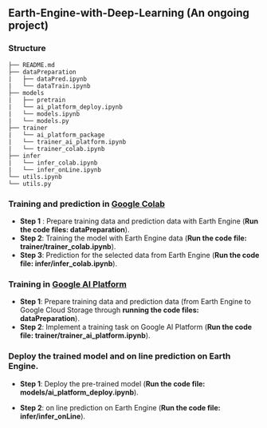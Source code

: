## Earth-Engine-with-Deep-Learning (An ongoing project)

### Structure

~~~
├── README.md
├── dataPreparation
|   ├── dataPred.ipynb
|   └── dataTrain.ipynb
├── models
|   ├── pretrain
|   └── ai_platform_deploy.ipynb
|   └── models.ipynb
|   └── models.py
├── trainer
|   └── ai_platform_package
|   └── trainer_ai_platform.ipynb
|   └── trainer_colab.ipynb
├── infer
|   └── infer_colab.ipynb
|   └── infer_onLine.ipynb
└── utils.ipynb
└── utils.py
~~~



### Training and prediction in [Google Colab](https://colab.research.google.com/notebooks/intro.ipynb)

- **Step 1** : Prepare training data and prediction data with Earth Engine (**Run the code files: dataPreparation**).
- **Step 2**:  Training the model with Earth Engine data (**Run the code file: trainer/trainer_colab.ipynb**).
- **Step 3**:  Prediction for the selected data from Earth Engine (**Run the code file: infer/infer_colab.ipynb**).



### Training in [Google AI Platform](https://cloud.google.com/ai-platform/docs/technical-overview)

- **Step 1**: Prepare training data and prediction data (from Earth Engine to Google Cloud Storage through **running the code files: dataPreparation**).
- **Step 2**: Implement a training task on Google AI Platform (**Run the code file: trainer/trainer_ai_platform.ipynb**).



### Deploy the trained model and on line prediction on Earth Engine.

- **Step 1**: Deploy the pre-trained model (**Run the code file: models/ai_platform_deploy.ipynb**).

- **Step 2**: on line prediction on Earth Engine (**Run the code file: infer/infer_onLine**).